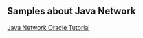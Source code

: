 ## Samples about Java Network

[Java Network Oracle Tutorial](https://docs.oracle.com/javase/tutorial/networking/index.html)
